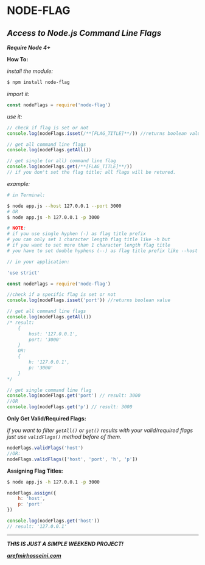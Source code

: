 **NODE-FLAG**
==============
*Access to Node.js Command Line Flags*
---------------------------------------------

***Require Node 4+***

**How To:**

*install the module:*
```bash
$ npm install node-flag
```

*import it:*
```javascript
const nodeFlags = require('node-flag')
``` 

*use it:*
```javascript
// check if flag is set or not
console.log(nodeFlags.isset(/**[FLAG_TITLE]**/)) //returns boolean value

// get all command line flags
console.log(nodeFlags.getAll())

// get single (or all) command line flag
console.log(nodeFlags.get(/**[FLAG_TITLE]**/)) 
// if you don't set the flag title; all flags will be retured.
```

*example:*
```bash
# in Terminal:

$ node app.js --host 127.0.0.1 --port 3000
# OR
$ node app.js -h 127.0.0.1 -p 3000

# NOTE:
# if you use single hyphen (-) as flag title prefix 
# you can only set 1 character length flag title like -h but 
# if you want to set more than 1 character length flag title 
# you have to set double hyphens (--) as flag title prefix like --host  
```
```javascript
// in your application:

'use strict'

const nodeFlags = require('node-flag')

//check if a specific flag is set or not
console.log(nodeFlags.isset('port')) //returns boolean value

// get all command line flags
console.log(nodeFlags.getAll())
/* result:
	{
		host: '127.0.0.1',
		port: '3000'
	}
	OR:
	{
		h: '127.0.0.1',
		p: '3000'
	}
*/

// get single command line flag
console.log(nodeFlags.get('port') // result: 3000
//OR
console.log(nodeFlags.get('p') // result: 3000
```

**Only Get Valid/Required Flags:**

*if you want to filter ```getAll()``` or ```get()``` results with your valid/required flags just use ```validFlags()``` method before of them.*
```javascript
nodeFlags.validFlags('host')
//OR:
nodeFlags.validFlags(['host', 'port', 'h', 'p'])
```

**Assigning Flag Titles:**
```bash
$ node app.js -h 127.0.0.1 -p 3000
```
```javascript
nodeFlags.assign({
	h: 'host',
	p: 'port'
})

console.log(nodeFlags.get('host')) 
// result: '127.0.0.1'
```

** **
***THIS IS JUST A SIMPLE WEEKEND PROJECT!***

***[arefmirhosseini.com](http://arefmirhosseini.com)***